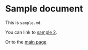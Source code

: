 # Sample document

This is `sample.md`.

You can link to [sample 2](sample2).

Or to the [main page](/).
